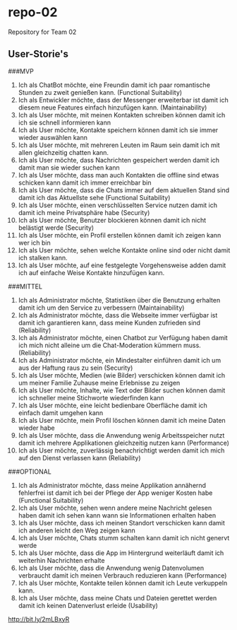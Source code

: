 # repo-02
Repository for Team 02

## User-Storie's

###MVP
1. Ich als ChatBot möchte, eine Freundin damit ich paar romantische Stunden zu zweit genießen kann.  (Functional Suitability)
2. Ich als Entwickler möchte, dass der Messenger erweiterbar ist damit ich diesem neue Features einfach hinzufügen kann.  (Maintainability)
3. Ich als User möchte, mit meinen Kontakten schreiben können damit ich ich sie schnell informieren kann 
4. Ich als User möchte, Kontakte speichern können damit ich sie immer wieder auswählen kann 
6. Ich als User möchte, mit mehreren Leuten im Raum sein damit ich mit allen gleichzeitig chatten kann. 
7. Ich als User möchte, dass Nachrichten gespeichert werden  damit ich damit man sie wieder suchen kann 
8. Ich als User möchte, dass man auch Kontakten die offline sind etwas schicken kann damit ich immer erreichbar bin 
9. Ich als User möchte, dass die Chats immer auf dem aktuellen Stand sind damit ich das Aktuellste sehe  (Functional Suitability)
0. Ich als User möchte, einen verschlüsselten Service nutzen  damit ich damit ich meine Privatsphäre habe  (Security)
1. Ich als User möchte, Benutzer blockieren können damit ich nicht belästigt werde  (Security)
2. Ich als User  möchte, ein Profil erstellen können damit ich zeigen kann wer ich bin 
3. Ich als User  möchte, sehen welche Kontakte online sind oder nicht damit ich stalken kann. 
4. Ich als User  möchte, auf eine festgelegte Vorgehensweise adden damit ich auf einfache Weise Kontakte hinzufügen kann. 

###MITTEL
1. Ich als Administrator möchte, Statistiken über die Benutzung erhalten damit ich um den Service zu verbessern  (Maintainability)
2. Ich als Administrator möchte, dass die Webseite immer verfügbar ist damit ich garantieren kann, dass meine Kunden zufrieden sind  (Reliability)
3. Ich als Administrator möchte, einen Chatbot zur Verfügung haben damit ich mich nicht alleine um die Chat-Moderation kümmern muss.  (Reliability)
4. Ich als Administrator möchte, ein Mindestalter einführen damit ich um aus der Haftung raus zu sein  (Security)
5. Ich als User möchte, Medien (wie Bilder) verschicken können damit ich um meiner Familie Zuhause meine Erlebnisse zu zeigen 
6. Ich als User möchte, Inhalte, wie Text oder Bilder suchen können damit ich schneller meine Stichworte wiederfinden kann 
7. Ich als User möchte, eine leicht bedienbare Oberfläche damit ich einfach damit umgehen kann 
8. Ich als User möchte, mein Profil löschen können damit ich meine Daten wieder habe 
9. Ich als User möchte, dass die Anwendung wenig Arbeitsspeicher nutzt damit ich mehrere Applikationen gleichzeitig nutzen kann  (Performance)
10. Ich als User möchte, zuverlässig benachrichtigt werden damit ich mich auf den Dienst verlassen kann  (Reliability)

###OPTIONAL
1. Ich als Administrator möchte, dass meine Applikation annähernd fehlerfrei ist damit ich bei der Pflege der App weniger Kosten habe  (Functional Suitability)
2. Ich als User möchte, sehen wenn andere meine Nachricht gelesen haben  damit ich sehen kann wann sie Informationen erhalten haben 
8. Ich als User möchte, dass ich meinen Standort verschicken kann  damit ich anderen leicht den Weg zeigen kann  
9. Ich als User möchte, Chats stumm schalten kann damit ich nicht genervt werde 
6. Ich als User möchte, dass die App im Hintergrund weiterläuft damit ich weiterhin Nachrichten erhalte 
1. Ich als User möchte, dass die Anwendung wenig Datenvolumen verbraucht  damit ich meinen Verbrauch reduzieren kann  (Performance)
2. Ich als User  möchte, Kontakte teilen können damit ich Leute verkuppeln kann. 
3. Ich als User  möchte, dass meine Chats und Dateien gerettet werden damit ich keinen Datenverlust erleide  (Usability)


http://bit.ly/2mLBxyR
